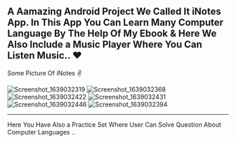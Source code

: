 A Aamazing Android Project We Called It iNotes App.
In This App You Can Learn Many Computer Language By The Help Of My Ebook & Here We Also Include a Music Player Where You Can Listen Music.. ❤
-----------------------------------------------------------------------------------------------------------------------------------------------

Some Picture Of iNotes ✌


![Screenshot_1639032319](https://user-images.githubusercontent.com/30976812/145348289-860cdabc-c7d0-45bf-bcfd-bbf821372ffd.png)
![Screenshot_1639032368](https://user-images.githubusercontent.com/30976812/145348293-1c2c3d18-1647-4577-bd16-d76f9e2d5d8b.png)
![Screenshot_1639032422](https://user-images.githubusercontent.com/30976812/145348307-9abf1314-65ef-40e8-ae58-cb3f34804459.png)
![Screenshot_1639032431](https://user-images.githubusercontent.com/30976812/145348317-d112077b-59e5-4573-bc09-02ff53a9d7e2.png)
![Screenshot_1639032446](https://user-images.githubusercontent.com/30976812/145348330-c4a15521-16a1-4a7b-b7d1-10d03ac0adaf.png)
![Screenshot_1639032394](https://user-images.githubusercontent.com/30976812/145348300-9dfbd7f2-b7fc-44b6-93df-370a9b9bff17.png)

------------------------------------------------------------------------------------------------------------------------------------------------

Here You Have Also a Practice Set Where User Can Solve Question About Computer Languages ..









